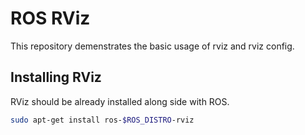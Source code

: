 # ROS RViz

This repository demenstrates the basic usage of rviz and rviz config.

## Installing RViz

RViz should be already installed along side with ROS.

```bash
sudo apt-get install ros-$ROS_DISTRO-rviz
```
